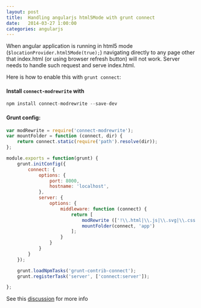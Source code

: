 ```yaml
---
layout: post
title:  Handling angularjs html5Mode with grunt connect
date:   2014-03-27 1:00:00
categories: angularjs
---
```


When angular application is running in html5 mode (`$locationProvider.html5Mode(true);`)
navigating directly to any page other that index.html (or using browser refresh button) will not work.
Server needs to handle such request and serve index.html.

Here is how to enable this with `grunt connect`:

#### Install `connect-modrewrite` with

```js
npm install connect-modrewrite --save-dev
```

#### Grunt config:

```js
var modRewrite = require('connect-modrewrite');
var mountFolder = function (connect, dir) {
    return connect.static(require('path').resolve(dir));
};

module.exports = function(grunt) {
    grunt.initConfig({
        connect: {
            options: {
                port: 8000,
                hostname: 'localhost',
            },
            server: {
                options: {
                    middleware: function (connect) {
                        return [
                            modRewrite (['!\\.html|\\.js|\\.svg|\\.css|\\.png|\\.jpg$ /index.html [L]']),
                            mountFolder(connect, 'app')
                        ];
                    }        
                }
            }
        }
    });

    grunt.loadNpmTasks('grunt-contrib-connect');
    grunt.registerTask('server', ['connect:server']);

};
```

See this [discussion](https://github.com/yeoman/generator-angular/pull/132#issuecomment-15651864) for more info
